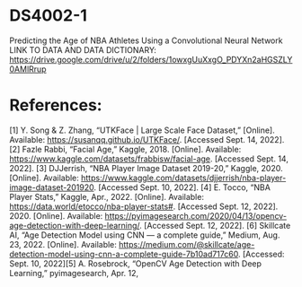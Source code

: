 # DS4002-1
Predicting the Age of NBA Athletes Using a Convolutional Neural Network
LINK TO DATA AND DATA DICTIONARY: https://drive.google.com/drive/u/2/folders/1owxgUuXxgO_PDYXn2aHGSZLY0AMlRrup 
# References:
[1] Y. Song & Z. Zhang, “UTKFace | Large Scale Face Dataset,” [Online]. Available: https://susanqq.github.io/UTKFace/. [Accessed Sept. 14, 2022].
[2] Fazle Rabbi, “Facial Age,” Kaggle, 2018. [Online]. Available: https://www.kaggle.com/datasets/frabbisw/facial-age. [Accessed Sept. 14, 2022].
[3] DJJerrish, “NBA Player Image Dataset 2019-20,” Kaggle, 2020. [Online]. Available: https://www.kaggle.com/datasets/djjerrish/nba-player-image-dataset-201920. [Accessed Sept. 10, 2022].
[4] E. Tocco, “NBA Player Stats,” Kaggle, Apr., 2022. [Online]. Available: https://data.world/etocco/nba-player-stats#. [Accessed Sept. 12, 2022].
2020. [Online]. Available: https://pyimagesearch.com/2020/04/13/opencv-age-detection-with-deep-learning/. [Accessed Sept. 12, 2022].
[6] Skillcate AI, “Age Detection Model using CNN — a complete guide,” Medium, Aug. 23, 2022. [Online]. Available: https://medium.com/@skillcate/age-detection-model-using-cnn-a-complete-guide-7b10ad717c60. [Accessed: Sept. 10, 2022][5] A. Rosebrock, “OpenCV Age Detection with Deep Learning,”  pyimagesearch, Apr. 12, 
